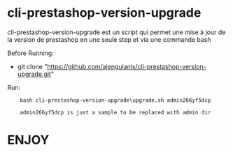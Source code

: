 # cli-prestashop-version-upgrade
cli-prestashop-version-upgrade est un script qui permet une mise à jour de la version de prestashop en une seule step et via une commande bash

Before Running:

  - git clone "https://github.com/ajenguianis/cli-prestashop-version-upgrade.git"

Run:

~~~
    bash cli-prestashop-version-upgrade\upgrade.sh admin266yf5dcp
    
    admin266yf5dcp is just a sample to be replaced with admin dir
~~~



**ENJOY**
=======
